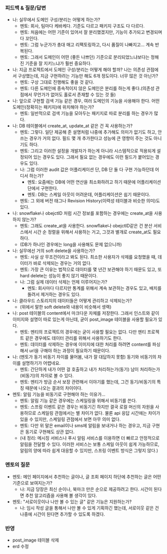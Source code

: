 ### 피드백 & 질문/답변

- 나: 실무에서 도메인 구성/분리는 어떻게 하는가?
	- 멘토: 회사, 팀마다 케바케다. 기준도 다르고 패키지 구조도 다 다르다.
	- 멘토: 처음에는 어떤 기준이 있어서 잘 분리했겠지만, 기능이 추가되고 변경되며 다 꼬인다. 
	- 멘토: 그럼 누군가가 총대 매고 리팩토링하고, 다시 품질이 나빠지고... 계속 반복된다.
	- 멘토: 그래서 도메인이 어떤 (좋든 나쁘던) 기준으로 분리되었느냐보다는 정해진 기준을 잘 지키느냐가 훨씬 중요하다.
- 나: 지금 프로젝트에서 도메인 구성/분리는 어떻게 해야 할까? 나는 의존성 관점에서 구상했는데,  지금 구현하려는 기능만 해도 6개 정도이다. 너무 많은 것 아닌가?
	- 멘토: 구상 그대로 진행해도 좋을 것 같다. 
	- 멘토: 다른 도메인에 종속적이지 않은 도메인은 분리를 하는게 좋다.(의존성 관점에서 무언가가 없어도 홀로서 존재할 수 있는 것 들)
- 나: 앞으로 구현할 검색 기능 같은 경우, 여러 도메인의 기능을 사용해야 한다. 어떤 도메인(정확히는 패키지)에 위치해야 하는가?
	- 멘토: 일반적으로 검색 기능을 모아두는 패키지로 따로 분리를 하는 경우가 많다.
- 나: DB 테이블에서 create_at, update_at 같은 건 꼭 사용하는가?
	- 멘토: 그렇다. 일단 제공해 준 설명처럼 나중에 추가해도 의미가 없기도 하고, 안 쓰는 경우가 거의 없다. 필드 몇 개 추가한다고 성능에 큰 영향이 주는 것도 아니기도 하다.
	- 멘토: 그리고 이러한 설정을 개발자가 하는게 아니라 시스템적으로 적용되게 설정되어 있는 경우도 있다. 그래서 필요 없는 경우에도 이런 필드가 붙어있는 경우도 있다.
	- 나: 그럼 이러한 audit 값은 어플리케이션 단, DB 단 둘 다 구현 가능하던데 어디서 하는가?
		- 멘토: 요즘에는 DB에 어떤 연산을 최소화하려고 하기 때문에 어플리케이션 단에서 구현한다.
		- 멘토: DB는 스케일 아웃이 어려운데, 어플리케이션은 쉽기 때문이다.
	- 멘토: 그 외에 버전 태그나 Revision History(이력성 테이블과 비슷한 의미)도 있다.
- 나: snowflake나 obejctID 처럼 시간 정보를 포함하는 경우에는 create_at을 사용하지 않는가?
	- 멘토: 그래도 create_at을 사용한다. snowflake나 obejctID같은 건 분산 서비스에서 시간 순 정렬을 위해서 사용하는 거고, 그것과 별개로 create_at도 필요하다.
	- (DB가 하나인 경우에는 long을 사용해도 문제 없으니까)
- 나: 실무에선 거의 soft delete을 사용하는가?
	- 멘토: 사실 상 무조건이라고 봐도 된다. 최소한 사용자가 삭제를 요청했을 때, 데이터가 바로 삭제되는 경우는 거의 없다.
	- 멘토: 가장 큰 이유는 법적으로 데이터를 몇 년간 보관해야 하기 때문도 있고, 또 hard delete는 성능이 좋지 않기 때문이다.
	- 나: 그럼 실제 데이터 삭제는 언제 이루어지는가?
		- 멘토: 회사마다 다르지만 통계를 위해서 계속 보관하는 경우도 있고, 배치를 돌려서 제거하는 경우도 있다.
- 나: 클라우드 스토리지의 데이터들은 어떻게 관리하고 삭제되는가?
	- (위에서 말한 soft delete와 내용이 비슷해서 셍랙)
- 나: post 테이블의 content에서 마크다운 자체를 저장한다. 그래서 인스트와 같이 이미지와 설명이 따로 있는게 아닌데, 굳이 post_image 테이블을 사용할 필요가 있다.
	- 멘토: 멘티의 프로젝트의 경우에는 굳이 사용할 필요는 없다. 다만 멘티 프로젝트 같은 경우에도 데이터 관리를 위해서 사용하기도 한다.  
	- 멘토: 데이터를 삭제하는 경우에 이미지에 대한 처리를 하려면 content를 파싱해서 url을 구해야 하는 과정이 필요하기 때문이다.
- 나: (멘토가 동기 비동기 차이를 물어봄, 내가 잘 대답하지 못함) 동기와 비동기의 차이를 설명하기가 어렵네요.
	- 멘토: 간단하게 내가 어떤 걸 호출하고 내가 처리하는가(동기) 남이 처리하는가(비동기)의 차이로 볼 수 있다.
	- 멘토: 멘티가 방금 순서 보장 관련해서 이야기를 했는데, 그건 동기/비동기의 특징 때문에 나오는 결과의 차이이다.
- 멘토: 알림 기능을 비동기로 구현해야 하는 이유가...
	- 멘토: 알림 기능 같은 경우에는 스케일링을 위해서 비동기를 쓴다. 
	- 멘토: 스프링 이벤트 같은 경우는 비동기긴 하지만 결국 로컬 머신의 자원을 사용하므로 스케일링 관점에서는 별 차이가 없다. 물론 api 응답 시간에는 차이가 있을 수 있지만, 스케일링 관점에서 보면 아무 의미 없다.
	- 멘토: 다만 위 말은 email이나 sms에 알림을 보내거나 하는 경우고, 지금 구현은 동기로 구현해도 상관 없다. 
	- (내 정리: 메시징 서비스나 푸시 알림 서비스를 이용하면 더 빠르고 안정적으로 알림을 전달할 수 있다. 이러한 서비스는 보통 스케일 아웃이 쉽게 가능하므로, 알림의 양에 따라 쉽게 대응할 수 있지만, 스프링 이벤트 방식은 그렇지 않다.)

### 멘토의 질문
- 멘토: 메인 페이지에서 추천하는 글이나, 글 조회 페이지 하단에 추천하는 글은 어떤 기준으로 보여지는가?
	- 나: 지금 당장은 최신 순이나, 북마크 만은 순으로 제공하려고 한다. 시간이 된다면 추천 알고리즘을 사용해 볼 생각이 있다.
- 멘토: "서로이웃이나 나만 볼 수 있는 글" 같은 기능은 지원하는가?
	- 나: 임시 작성 글을 통해서 나만 볼 수 있게 기획하긴 했는데, 서로이웃 같은 건 나중에 시간이 된다면 추가할 수 있도록 하겠다.

### 반영
- post_image 테이블 삭제
- erd 수정